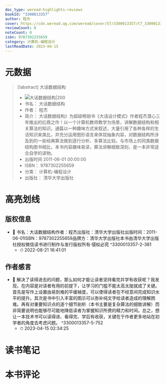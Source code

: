 ```yaml
---
doc_type: weread-highlights-reviews
bookId: "3300013357"
author: 程杰
cover: https://cdn.weread.qq.com/weread/cover/57/3300013357/t7_3300013357.jpg
reviewCount: 0
noteCount: 0
isbn: 9787302255659
category: 计算机-编程设计
lastReadDate: 2023-04-15
---
```

# 元数据
> [!abstract] 大话数据结构
> - ![ 大话数据结构|200](https://cdn.weread.qq.com/weread/cover/57/3300013357/t7_3300013357.jpg)
> - 书名： 大话数据结构
> - 作者： 程杰
> - 简介： 大话数据结构》为超级畅销书《大话设计模式》作者程杰潜心三年推出的扛鼎之作！以一个计算机教师教学为场景，讲解数据结构和相关算法的知识。通篇以一种趣味方式来叙述，大量引用了各种各样的生活知识来类比，并充分运用图形语言来体现抽象内容，对数据结构所涉及到的一些经典算法做到逐行分析、多算法比较。与市场上的同类数据结构图书相比，本书内容趣味易读，算法讲解细致深刻，是一本非常适合自学的读物。
> - 出版时间 2011-06-01 00:00:00
> - ISBN： 9787302255659
> - 分类： 计算机-编程设计
> - 出版社： 清华大学出版社

# 高亮划线

## 版权信息


- 📌 书名：大话数据结构作者：程杰出版社：清华大学出版社出版时间：2011-06-01ISBN：9787302255659品牌方：清华大学出版社本书由清华大学出版社授权微信读书进行制作与发行版权所有·侵权必究 ^3300013357-2-381
    - ⏱ 2022-08-21 16:41:01 
## 作者感言


- 📌 解决了读得进去的问题，那么如何才能让读者坚持看完并学有收获呢？我发现，在内容是对读者有用的前提下，让学习的门槛不能太高太陡就成了关键。首先是写作上设置由易到难的平缓梯度，可以使得读者在不经意间完成知识水平的提升。其次是书中引入丰富的图示可以弥补纯文字给读者造成的理解困难。再有对重要知识点的逐个细节剖析（本书主要是复杂算法的细致讲解）而非简要说明也能够尽可能地降低读者为掌握知识所费的精力和时间。总之，想让一本技术书可以读得进、看得完、学后有收获，关键在于作者更多地站在初学者的角度去考虑问题。 ^3300013357-5-752
    - ⏱ 2023-04-15 02:34:25 
# 读书笔记

# 本书评论
